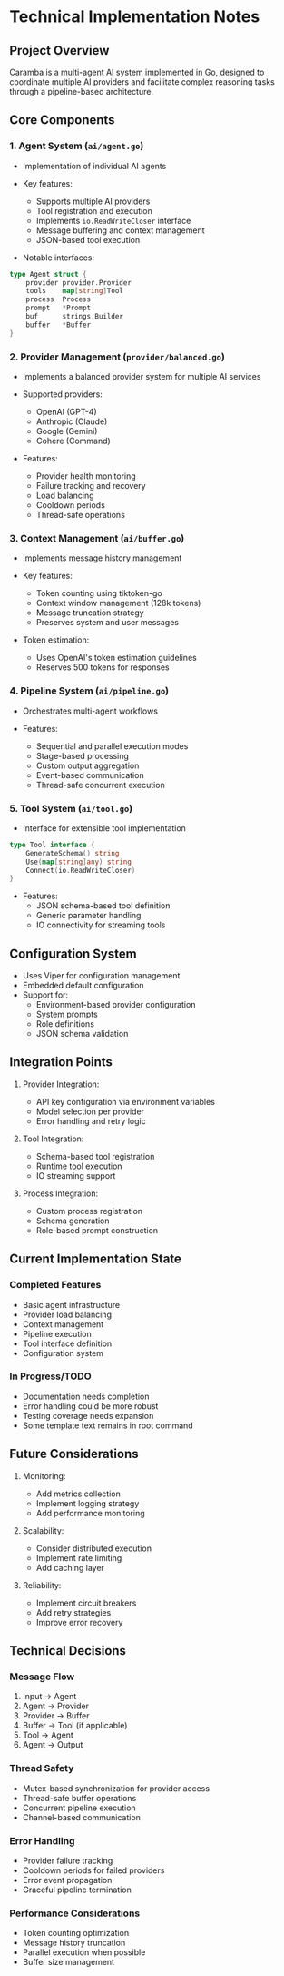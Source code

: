 # Technical Implementation Notes

## Project Overview

Caramba is a multi-agent AI system implemented in Go, designed to coordinate multiple AI providers and facilitate complex reasoning tasks 
through a pipeline-based architecture.

## Core Components

### 1. Agent System (`ai/agent.go`)

- Implementation of individual AI agents

- Key features:
  - Supports multiple AI providers
  - Tool registration and execution
  - Implements `io.ReadWriteCloser` interface
  - Message buffering and context management
  - JSON-based tool execution

- Notable interfaces:

```go
type Agent struct {
    provider provider.Provider
    tools    map[string]Tool
    process  Process
    prompt   *Prompt
    buf      strings.Builder
    buffer   *Buffer
}
```

### 2. Provider Management (`provider/balanced.go`)

- Implements a balanced provider system for multiple AI services

- Supported providers:
  - OpenAI (GPT-4)
  - Anthropic (Claude)
  - Google (Gemini)
  - Cohere (Command)

- Features:
  - Provider health monitoring
  - Failure tracking and recovery
  - Load balancing
  - Cooldown periods
  - Thread-safe operations

### 3. Context Management (`ai/buffer.go`)

- Implements message history management

- Key features:
  - Token counting using tiktoken-go
  - Context window management (128k tokens)
  - Message truncation strategy
  - Preserves system and user messages

- Token estimation:
  - Uses OpenAI's token estimation guidelines
  - Reserves 500 tokens for responses

### 4. Pipeline System (`ai/pipeline.go`)

- Orchestrates multi-agent workflows

- Features:
  - Sequential and parallel execution modes
  - Stage-based processing
  - Custom output aggregation
  - Event-based communication
  - Thread-safe concurrent execution

### 5. Tool System (`ai/tool.go`)

- Interface for extensible tool implementation

```go
type Tool interface {
    GenerateSchema() string
    Use(map[string]any) string
    Connect(io.ReadWriteCloser)
}
```

- Features:
  - JSON schema-based tool definition
  - Generic parameter handling
  - IO connectivity for streaming tools

## Configuration System

- Uses Viper for configuration management
- Embedded default configuration
- Support for:
  - Environment-based provider configuration
  - System prompts
  - Role definitions
  - JSON schema validation

## Integration Points

1. Provider Integration:
   - API key configuration via environment variables
   - Model selection per provider
   - Error handling and retry logic

2. Tool Integration:
   - Schema-based tool registration
   - Runtime tool execution
   - IO streaming support

3. Process Integration:
   - Custom process registration
   - Schema generation
   - Role-based prompt construction

## Current Implementation State

### Completed Features

- Basic agent infrastructure
- Provider load balancing
- Context management
- Pipeline execution
- Tool interface definition
- Configuration system

### In Progress/TODO

- Documentation needs completion
- Error handling could be more robust
- Testing coverage needs expansion
- Some template text remains in root command

## Future Considerations

1. Monitoring:
   - Add metrics collection
   - Implement logging strategy
   - Add performance monitoring

2. Scalability:
   - Consider distributed execution
   - Implement rate limiting
   - Add caching layer

3. Reliability:
   - Implement circuit breakers
   - Add retry strategies
   - Improve error recovery

## Technical Decisions

### Message Flow

1. Input → Agent
2. Agent → Provider
3. Provider → Buffer
4. Buffer → Tool (if applicable)
5. Tool → Agent
6. Agent → Output

### Thread Safety

- Mutex-based synchronization for provider access
- Thread-safe buffer operations
- Concurrent pipeline execution
- Channel-based communication

### Error Handling

- Provider failure tracking
- Cooldown periods for failed providers
- Error event propagation
- Graceful pipeline termination

### Performance Considerations

- Token counting optimization
- Message history truncation
- Parallel execution when possible
- Buffer size management
